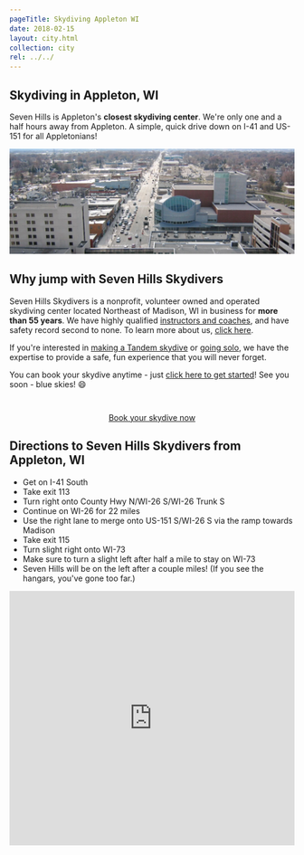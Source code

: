 ```yaml
---
pageTitle: Skydiving Appleton WI
date: 2018-02-15
layout: city.html
collection: city
rel: ../../
---
```


## Skydiving in Appleton, WI

Seven Hills is Appleton's __closest skydiving center__. We're only one and a half hours away from Appleton. A simple, quick drive down on I-41 and US-151 for all Appletonians!

<img src="../../img/appleton.jpg" alt="Appleton Downtown" class="full-width">

## Why jump with Seven Hills Skydivers

Seven Hills Skydivers is a nonprofit, volunteer owned and operated skydiving center located Northeast of Madison, WI in business for __more than 55 years__. We have highly qualified [instructors and coaches](../../who-we-are), and have safety record second to none. To learn more about us, [click here](../../about-us).

If you're interested in [making a Tandem skydive](../../tandem-skydiving-wisconsin) or [going solo](../../solo-skydiving-wisconsin), we have the expertise to provide a safe, fun experience that you will never forget.

You can book your skydive anytime - just [click here to get started](../../book-now)! See you soon - blue skies! 😄

<div style="text-align: center;padding-top:2em">
	<a href="../../book-now" class="button button--primary">Book your skydive now <i class="fa fa-angle-double-right"></i></a>
</div>

## Directions to Seven Hills Skydivers from Appleton, WI

 * Get on I-41 South
 * Take exit 113
 * Turn right onto County Hwy N/WI-26 S/WI-26 Trunk S
 * Continue on WI-26 for 22 miles
 * Use the right lane to merge onto US-151 S/WI-26 S via the ramp towards Madison
 * Take exit 115
 * Turn slight right onto WI-73
 * Make sure to turn a slight left after half a mile to stay on WI-73
 * Seven Hills will be on the left after a couple miles! (If you see the hangars, you've gone too far.)

<iframe src="https://www.google.com/maps/embed?pb=!1m28!1m12!1m3!1d671817.399303058!2d-89.23276359327329!3d43.555054601441206!2m3!1f0!2f0!3f0!3m2!1i1024!2i768!4f13.1!4m13!3e6!4m5!1s0x8803b682b903f6c9%3A0x9ca1d6a50675935b!2sappleton!3m2!1d44.261930899999996!2d-88.41538469999999!4m5!1s0x88068c905a73806f%3A0x23161a6f3ddc1fe9!2sSkydive+Madison-+Seven+Hills+Skydivers+Inc%2C+7530+WI-73%2C+Marshall%2C+WI+53559!3m2!1d43.260821!2d-89.067792!5e0!3m2!1sen!2sus!4v1518813177535" width="100%" height="450" frameborder="0" style="border:0" allowfullscreen></iframe>
